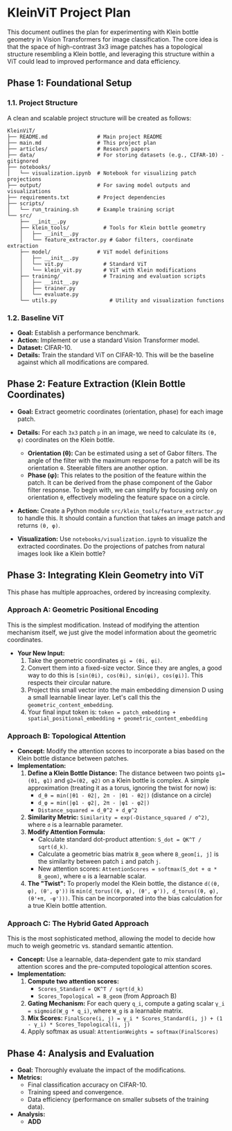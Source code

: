 # KleinViT Project Plan

This document outlines the plan for experimenting with Klein bottle geometry in Vision Transformers for image classification. The core idea is that the space of high-contrast 3x3 image patches has a topological structure resembling a Klein bottle, and leveraging this structure within a ViT could lead to improved performance and data efficiency.

## Phase 1: Foundational Setup

### 1.1. Project Structure

A clean and scalable project structure will be created as follows:

```
KleinViT/
├── README.md                # Main project README
├── main.md                  # This project plan
├── articles/                # Research papers
├── data/                    # For storing datasets (e.g., CIFAR-10) - gitignored
├── notebooks/
│   └── visualization.ipynb  # Notebook for visualizing patch projections
├── output/                  # For saving model outputs and visualizations
├── requirements.txt         # Project dependencies
├── scripts/
│   └── run_training.sh      # Example training script
└── src/
    ├── __init__.py
    ├── klein_tools/           # Tools for Klein bottle geometry
    │   ├── __init__.py
    │   └── feature_extractor.py # Gabor filters, coordinate extraction
    ├── model/               # ViT model definitions
    │   ├── __init__.py
    │   └── vit.py             # Standard ViT
    │   └── klein_vit.py       # ViT with Klein modifications
    ├── training/              # Training and evaluation scripts
    │   ├── __init__.py
    │   ├── trainer.py
    │   └── evaluate.py
    └── utils.py                 # Utility and visualization functions
```

### 1.2. Baseline ViT

*   **Goal:** Establish a performance benchmark.
*   **Action:** Implement or use a standard Vision Transformer model.
*   **Dataset:** CIFAR-10.
*   **Details:** Train the standard ViT on CIFAR-10. This will be the baseline against which all modifications are compared.

## Phase 2: Feature Extraction (Klein Bottle Coordinates)

*   **Goal:** Extract geometric coordinates (orientation, phase) for each image patch.
*   **Details:** For each `3x3` patch `p` in an image, we need to calculate its `(θ, φ)` coordinates on the Klein bottle.
    *   **Orientation (θ):** Can be estimated using a set of Gabor filters. The angle of the filter with the maximum response for a patch will be its orientation `θ`. Steerable filters are another option.
    *   **Phase (φ):** This relates to the position of the feature within the patch. It can be derived from the phase component of the Gabor filter response. To begin with, we can simplify by focusing only on orientation `θ`, effectively modeling the feature space on a circle.

*   **Action:** Create a Python module `src/klein_tools/feature_extractor.py` to handle this. It should contain a function that takes an image patch and returns `(θ, φ)`.
*   **Visualization:** Use `notebooks/visualization.ipynb` to visualize the extracted coordinates. Do the projections of patches from natural images look like a Klein bottle?

## Phase 3: Integrating Klein Geometry into ViT

This phase has multiple approaches, ordered by increasing complexity.

### Approach A: Geometric Positional Encoding

This is the simplest modification. Instead of modifying the attention mechanism itself, we just give the model information about the geometric coordinates.

*   **Your New Input:**
    1.  Take the geometric coordinates `gi = (θi, φi)`.
    2.  Convert them into a fixed-size vector. Since they are angles, a good way to do this is `[sin(θi), cos(θi), sin(φi), cos(φi)]`. This respects their circular nature.
    3.  Project this small vector into the main embedding dimension D using a small learnable linear layer. Let's call this the `geometric_content_embedding`.
    4.  Your final input token is: `token = patch_embedding + spatial_positional_embedding + geometric_content_embedding`

### Approach B: Topological Attention

*   **Concept:** Modify the attention scores to incorporate a bias based on the Klein bottle distance between patches.
*   **Implementation:**
    1.  **Define a Klein Bottle Distance:** The distance between two points `g1=(θ1, φ1)` and `g2=(θ2, φ2)` on a Klein bottle is complex. A simple approximation (treating it as a torus, ignoring the twist for now) is:
        *   `d_θ = min(|θ1 - θ2|, 2π - |θ1 - θ2|)` (distance on a circle)
        *   `d_φ = min(|φ1 - φ2|, 2π - |φ1 - φ2|)`
        *   `Distance_squared = d_θ^2 + d_φ^2`
    2.  **Similarity Metric:** `Similarity = exp(-Distance_squared / σ^2)`, where `σ` is a learnable parameter.
    3.  **Modify Attention Formula:**
        *   Calculate standard dot-product attention: `S_dot = QK^T / sqrt(d_k)`.
        *   Calculate a geometric bias matrix `B_geom` where `B_geom[i, j]` is the similarity between patch `i` and patch `j`.
        *   New attention scores: `AttentionScores = softmax(S_dot + α * B_geom)`, where `α` is a learnable scalar.
    4.  **The "Twist":** To properly model the Klein bottle, the distance `d((θ, φ), (θ', φ'))` is `min(d_torus((θ, φ), (θ', φ')), d_torus((θ, φ), (θ'+π, -φ')))`. This can be incorporated into the bias calculation for a true Klein bottle attention.

### Approach C: The Hybrid Gated Approach

This is the most sophisticated method, allowing the model to decide how much to weigh geometric vs. standard semantic attention.

*   **Concept:** Use a learnable, data-dependent gate to mix standard attention scores and the pre-computed topological attention scores.
*   **Implementation:**
    1.  **Compute two attention scores:**
        *   `Scores_Standard = QK^T / sqrt(d_k)`
        *   `Scores_Topological = B_geom` (from Approach B)
    2.  **Gating Mechanism:** For each query `q_i`, compute a gating scalar `γ_i = sigmoid(W_g * q_i)`, where `W_g` is a learnable matrix.
    3.  **Mix Scores:** `FinalScore(i, j) = γ_i * Scores_Standard(i, j) + (1 - γ_i) * Scores_Topological(i, j)`
    4.  Apply softmax as usual: `AttentionWeights = softmax(FinalScores)`

## Phase 4: Analysis and Evaluation

*   **Goal:** Thoroughly evaluate the impact of the modifications.
*   **Metrics:**
    *   Final classification accuracy on CIFAR-10.
    *   Training speed and convergence.
    *   Data efficiency (performance on smaller subsets of the training data).
*   **Analysis:**
    * **ADD**
